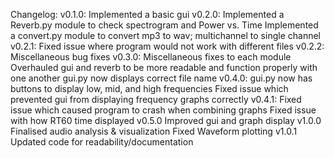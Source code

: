 Changelog:
	v0.1.0:
		Implemented a basic gui
	v0.2.0: 
		Implemented a Reverb.py module to check spectrogram and Power vs. Time
		Implemented a convert.py module to convert mp3 to wav; multichannel to single channel
	v0.2.1:
		Fixed issue where program would not work with different files
	v0.2.2:
		Miscellaneous bug fixes
	v0.3.0:
		Miscellaneous fixes to each module
		Overhauled gui and reverb to be more readable and function properly with one another
		gui.py now displays correct file name
	v0.4.0:
		gui.py now has buttons to display low, mid, and high frequencies
		Fixed issue which prevented gui from displaying frequency graphs correctly
	v0.4.1:
		Fixed issue which caused program to crash when combining graphs
		Fixed issue with how RT60 time displayed
	v0.5.0
		Improved gui and graph display
	v1.0.0
		Finalised audio analysis & visualization
		Fixed Waveform plotting
	v1.0.1
		Updated code for readability/documentation

	
		
		